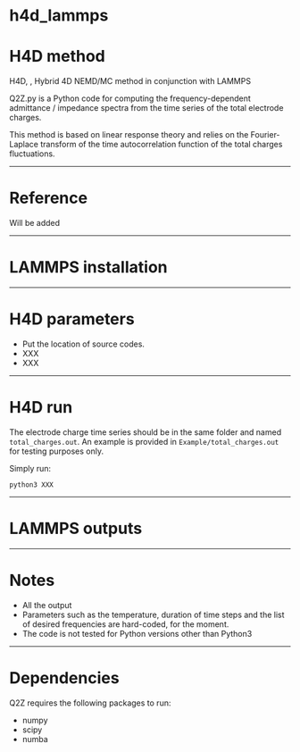 # h4d_lammps

H4D method
==========

H4D, , Hybrid 4D NEMD/MC method in conjunction with LAMMPS

Q2Z.py is a Python code for computing the frequency-dependent admittance / impedance spectra from the time series of the total electrode charges.

This method is based on linear response theory and relies on the Fourier-Laplace transform of the time autocorrelation function of the total charges fluctuations.

---
# Reference

Will be added

---
# LAMMPS installation

---
# H4D parameters

* Put the location of source codes.
* XXX
* XXX



---
# H4D run
The electrode charge time series should be in the same folder and named ```total_charges.out```. An example is provided in ```Example/total_charges.out``` for testing purposes only.

Simply run:

```python3 XXX```

---
# LAMMPS outputs



---
# Notes
* All the output
* Parameters such as the temperature, duration of time steps and the list of desired frequencies are hard-coded, for the moment.
* The code is not tested for Python versions other than Python3

---
# Dependencies
Q2Z requires the following packages to run:
* numpy
* scipy
* numba
